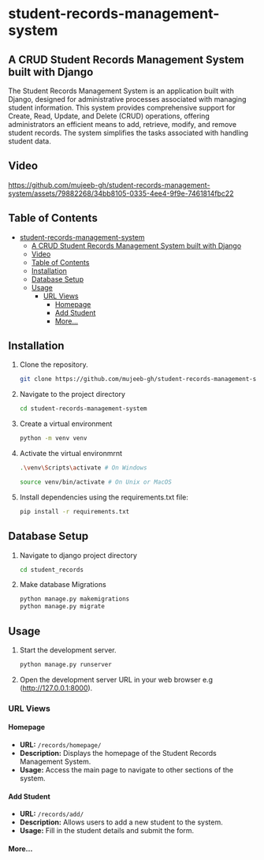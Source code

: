 # student-records-management-system

## A CRUD Student Records Management System built with Django

The Student Records Management System is an application built with Django, designed for administrative processes associated with managing student information. This system provides comprehensive support for Create, Read, Update, and Delete (CRUD) operations, offering administrators an efficient means to add, retrieve, modify, and remove student records. The system simplifies the tasks associated with handling student data.

## Video
https://github.com/mujeeb-gh/student-records-management-system/assets/79882268/34bb8105-0335-4ee4-9f9e-7461814fbc22

## Table of Contents

- [student-records-management-system](#student-records-management-system)
  - [A CRUD Student Records Management System built with Django](#a-crud-student-records-management-system-built-with-django)
  - [Video](#video)
  - [Table of Contents](#table-of-contents)
  - [Installation](#installation)
  - [Database Setup](#database-setup)
  - [Usage](#usage)
    - [URL Views](#url-views)
      - [Homepage](#homepage)
      - [Add Student](#add-student)
      - [More...](#more)

## Installation

1. Clone the repository.
   ```bash
   git clone https://github.com/mujeeb-gh/student-records-management-system.git

2. Navigate to the project directory
   ```bash
   cd student-records-management-system
   
3. Create a virtual environment
   ```bash
   python -m venv venv

4. Activate the virtual environmrnt
   ```bash
   .\venv\Scripts\activate # On Windows

   source venv/bin/activate # On Unix or MacOS

5. Install dependencies using the requirements.txt file:
   ```bash
   pip install -r requirements.txt

## Database Setup
1. Navigate to django project directory
   ```bash
   cd student_records


2. Make database Migrations
    ```bash
    python manage.py makemigrations
    python manage.py migrate

## Usage
1. Start the development server.
   ```bash
   python manage.py runserver

2. Open the development server URL in your web browser e.g (http://127.0.0.1:8000).

### URL Views

#### Homepage

- **URL:** `/records/homepage/`
- **Description:** Displays the homepage of the Student Records Management System.
- **Usage:** Access the main page to navigate to other sections of the system.

#### Add Student

- **URL:** `/records/add/`
- **Description:** Allows users to add a new student to the system.
- **Usage:** Fill in the student details and submit the form.

#### More...